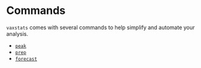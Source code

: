 # Commands

`vaxstats` comes with several commands to help simplify and automate your analysis.

-   [`peak`](./peak)
-   [`prep`](./prep)
-   [`forecast`](./forecast)
